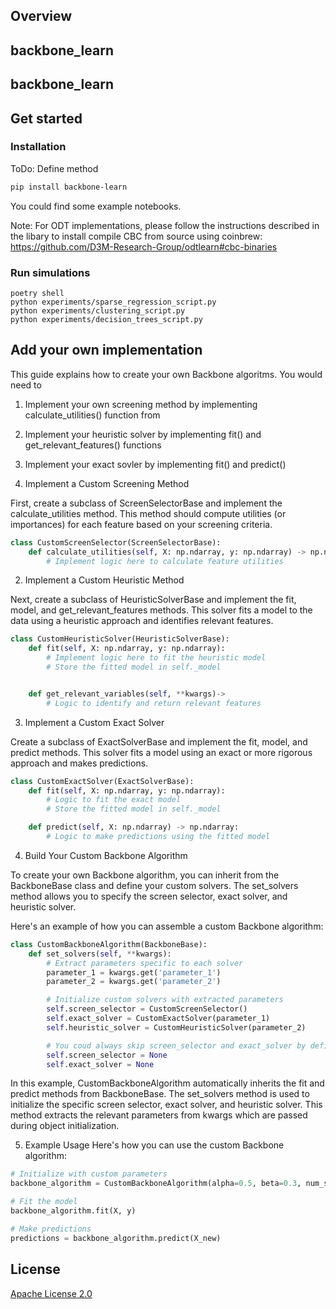 
## Overview



## backbone_learn



## backbone_learn

## Get started

### Installation
ToDo: Define method
```bash
pip install backbone-learn
```

You could find some example notebooks.

Note: For ODT implementations, please follow the instructions described in the libary to install compile CBC from source using coinbrew: https://github.com/D3M-Research-Group/odtlearn#cbc-binaries

### Run simulations
```poetry install
poetry shell
python experiments/sparse_regression_script.py
python experiments/clustering_script.py
python experiments/decision_trees_script.py
```


## Add your own implementation
This guide explains how to create your own Backbone algoritms. You would need to
1. Implement your own screening method by implementing calculate_utilities() function from
1. Implement your heuristic solver by implementing fit() and get_relevant_features() functions
2. Implement your exact sovler by implementing fit() and predict()



1. Implement a Custom Screening Method

First, create a subclass of ScreenSelectorBase and implement the calculate_utilities method. This method should compute utilities (or importances) for each feature based on your screening criteria.

```python
class CustomScreenSelector(ScreenSelectorBase):
    def calculate_utilities(self, X: np.ndarray, y: np.ndarray) -> np.ndarray::
        # Implement logic here to calculate feature utilities
```


2. Implement a Custom Heuristic Method

Next, create a subclass of HeuristicSolverBase and implement the fit, model, and get_relevant_features methods. This solver fits a model to the data using a heuristic approach and identifies relevant features.

```python
class CustomHeuristicSolver(HeuristicSolverBase):
    def fit(self, X: np.ndarray, y: np.ndarray):
        # Implement logic here to fit the heuristic model
        # Store the fitted model in self._model


    def get_relevant_variables(self, **kwargs)->
        # Logic to identify and return relevant features
```

3. Implement a Custom Exact Solver

Create a subclass of ExactSolverBase and implement the fit, model, and predict methods. This solver fits a model using an exact or more rigorous approach and makes predictions.

```python
class CustomExactSolver(ExactSolverBase):
    def fit(self, X: np.ndarray, y: np.ndarray):
        # Logic to fit the exact model
        # Store the fitted model in self._model

    def predict(self, X: np.ndarray) -> np.ndarray:
        # Logic to make predictions using the fitted model
```
4. Build Your Custom Backbone Algorithm

To create your own Backbone algorithm, you can inherit from the BackboneBase class and define your custom solvers. The set_solvers method allows you to specify the screen selector, exact solver, and heuristic solver.

Here's an example of how you can assemble a custom Backbone algorithm:

```python
class CustomBackboneAlgorithm(BackboneBase):
    def set_solvers(self, **kwargs):
        # Extract parameters specific to each solver
        parameter_1 = kwargs.get('parameter_1')
        parameter_2 = kwargs.get('parameter_2')

        # Initialize custom solvers with extracted parameters
        self.screen_selector = CustomScreenSelector()
        self.exact_solver = CustomExactSolver(parameter_1)
        self.heuristic_solver = CustomHeuristicSolver(parameter_2)

        # You coud always skip screen_selector and exact_solver by defining them None
        self.screen_selector = None
        self.exact_solver = None
```


In this example, CustomBackboneAlgorithm automatically inherits the fit and predict methods from BackboneBase. The set_solvers method is used to initialize the specific screen selector, exact solver, and heuristic solver. This method extracts the relevant parameters from kwargs which are passed during object initialization.


5. Example Usage
Here's how you can use the custom Backbone algorithm:

```python
# Initialize with custom parameters
backbone_algorithm = CustomBackboneAlgorithm(alpha=0.5, beta=0.3, num_subproblems=3,...)

# Fit the model
backbone_algorithm.fit(X, y)

# Make predictions
predictions = backbone_algorithm.predict(X_new)
```
## License

[Apache License 2.0](LICENSE)
